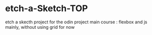 # etch-a-Sketch-TOP
etch a skecth project for the odin project main course : flexbox and js mainly, without using grid for now
